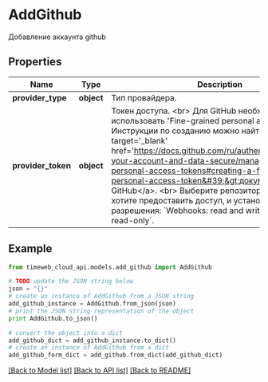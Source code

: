 # AddGithub

Добавление аккаунта github

## Properties
Name | Type | Description | Notes
------------ | ------------- | ------------- | -------------
**provider_type** | **object** | Тип провайдера. | 
**provider_token** | **object** | Токен доступа. &lt;br&gt; Для GitHub необходимо использовать &#39;Fine-grained personal access token&#39;. Инструкции по созданию можно найти в &lt;a target&#x3D;&#39;_blank&#39; href&#x3D;&#39;https://docs.github.com/ru/authentication/keeping-your-account-and-data-secure/managing-your-personal-access-tokens#creating-a-fine-grained-personal-access-token&#39;&gt;документации GitHub&lt;/a&gt;. &lt;br&gt; Выберите репозитории, к которым хотите предоставить доступ, и установите следующие разрешения: &#x60;Webhooks: read and write&#x60;, &#x60;Contents: read-only&#x60;. | 

## Example

```python
from timeweb_cloud_api.models.add_github import AddGithub

# TODO update the JSON string below
json = "{}"
# create an instance of AddGithub from a JSON string
add_github_instance = AddGithub.from_json(json)
# print the JSON string representation of the object
print AddGithub.to_json()

# convert the object into a dict
add_github_dict = add_github_instance.to_dict()
# create an instance of AddGithub from a dict
add_github_form_dict = add_github.from_dict(add_github_dict)
```
[[Back to Model list]](../README.md#documentation-for-models) [[Back to API list]](../README.md#documentation-for-api-endpoints) [[Back to README]](../README.md)


